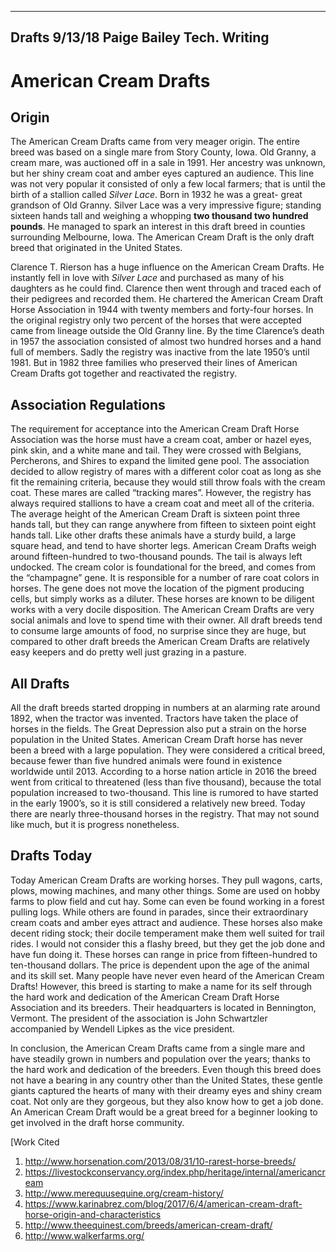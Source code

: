 ----
Drafts
9/13/18
Paige Bailey
Tech. Writing
----
# American Cream Drafts
## Origin
The American Cream Drafts came from very meager origin. The entire breed was based on a single mare from Story County, Iowa. Old Granny, a cream mare, was auctioned off in a sale in 1991. Her ancestry was unknown, but her shiny cream coat and amber eyes captured an audience. This line was not very popular it consisted of only a few local farmers; that is until the birth of a stallion called *Silver Lace*. Born in 1932 he was a great- great grandson of Old Granny. Silver Lace was a very impressive figure; standing sixteen hands tall and weighing a whopping **two thousand two hundred pounds**. He managed to spark an interest in this draft breed in counties surrounding Melbourne, Iowa. The American Cream Draft is the only draft breed that originated in the United States.

Clarence T. Rierson has a huge influence on the American Cream Drafts. He instantly fell in love with *Silver Lace* and purchased as many of his daughters as he could find. Clarence then went through and traced each of their pedigrees and recorded them. He chartered the American Cream Draft Horse Association in 1944 with twenty members and forty-four horses. In the original registry only two percent of the horses that were accepted came from lineage outside the Old Granny line. By the time Clarence’s death in 1957 the association consisted of almost two hundred horses and a hand full of members. Sadly the registry was inactive from the late 1950’s until 1981. But in 1982 three families who preserved their lines of American Cream Drafts got together and reactivated the registry. 

## Association Regulations
The requirement for acceptance into the American Cream Draft Horse Association was the horse must have a cream coat, amber or hazel eyes, pink skin, and a white mane and tail. They were crossed with Belgians, Percherons, and Shires to expand the limited gene pool. The association decided to allow registry of mares with a different color coat as long as she fit the remaining criteria, because they would still throw foals with the cream coat. These mares are called “tracking mares”. However, the registry has always required stallions to have a cream coat and meet all of the criteria. The average height of the American Cream Draft is sixteen point three hands tall, but they can range anywhere from fifteen to sixteen point eight hands tall. Like other drafts these animals have a sturdy build, a large square head, and tend to have shorter legs. American Cream Drafts weigh around fifteen-hundred to two-thousand pounds. The tail is always left undocked. The cream color is foundational for the breed, and comes from the “champagne” gene. It is responsible for a number of rare coat colors in horses. The gene does not move the location of the pigment producing cells, but simply works as a diluter. These horses are known to be diligent works with a very docile disposition. The American Cream Drafts are very social animals and love to spend time with their owner. All draft breeds tend to consume large amounts of food, no surprise since they are huge, but compared to other draft breeds the American Cream Drafts are relatively easy keepers and do pretty well just grazing in a pasture. 

## All Drafts
All the draft breeds started dropping in numbers at an alarming rate around 1892, when the tractor was invented. Tractors have taken the place of horses in the fields. The Great Depression also put a strain on the horse population in the United States. American Cream Draft horse has never been a breed with a large population. They were considered a critical breed, because fewer than five hundred animals were found in existence worldwide until 2013. According to a horse nation article in 2016 the breed went from critical to threatened (less than five thousand), because the total population increased to two-thousand. This line is rumored to have started in the early 1900’s, so it is still considered a relatively new breed.  Today there are nearly three-thousand horses in the registry. That may not sound like much, but it is progress nonetheless.

## Drafts Today
Today American Cream Drafts are working horses. They pull wagons, carts, plows, mowing machines, and many other things. Some are used on hobby farms to plow field and cut hay. Some can even be found working in a forest pulling logs. While others are found in parades, since their extraordinary cream coats and amber eyes attract and audience. These horses also make decent riding stock; their docile temperament make them well suited for trail rides. I would not consider this a flashy breed, but they get the job done and have fun doing it. These horses can range in price from fifteen-hundred to ten-thousand dollars. The price is dependent upon the age of the animal and its skill set. Many people have never even heard of the American Cream Drafts! However, this breed is starting to make a name for its self through the hard work and dedication of the American Cream Draft Horse Association and its breeders. Their headquarters is located in Bennington, Vermont. The president of the association is John Schwartzler accompanied by Wendell Lipkes as the vice president. 

In conclusion, the American Cream Drafts came from a single mare and have steadily grown in numbers and population over the years; thanks to the hard work and dedication of the breeders. Even though this breed does not have a bearing in any country other than the United States, these gentle giants captured the hearts of many with their dreamy eyes and shiny cream coat. Not only are they gorgeous, but they also know how to get a job done. An American Cream Draft would be a great breed for a beginner looking to get involved in the draft horse community. 


[Work Cited

1.	http://www.horsenation.com/2013/08/31/10-rarest-horse-breeds/
2.  https://livestockconservancy.org/index.php/heritage/internal/americancream  
3.	http://www.merequusequine.org/cream-history/  
4.	https://www.karinabrez.com/blog/2017/6/4/american-cream-draft-horse-origin-and-characteristics
5.	http://www.theequinest.com/breeds/american-cream-draft/
6.	http://www.walkerfarms.org/
